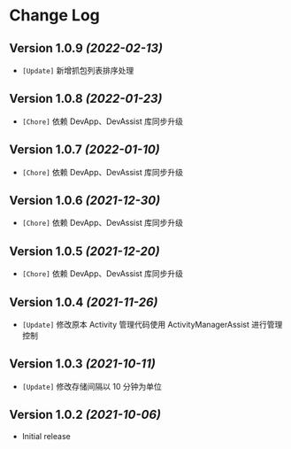 Change Log
==========

Version 1.0.9 *(2022-02-13)*
----------------------------

* `[Update]` 新增抓包列表排序处理

Version 1.0.8 *(2022-01-23)*
----------------------------

* `[Chore]` 依赖 DevApp、DevAssist 库同步升级

Version 1.0.7 *(2022-01-10)*
----------------------------

* `[Chore]` 依赖 DevApp、DevAssist 库同步升级

Version 1.0.6 *(2021-12-30)*
----------------------------

* `[Chore]` 依赖 DevApp、DevAssist 库同步升级

Version 1.0.5 *(2021-12-20)*
----------------------------

* `[Chore]` 依赖 DevApp、DevAssist 库同步升级

Version 1.0.4 *(2021-11-26)*
----------------------------

* `[Update]` 修改原本 Activity 管理代码使用 ActivityManagerAssist 进行管理控制

Version 1.0.3 *(2021-10-11)*
----------------------------

* `[Update]` 修改存储间隔以 10 分钟为单位

Version 1.0.2 *(2021-10-06)*
----------------------------

* Initial release
